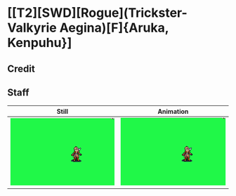 # [\[T2\]\[SWD\]\[Rogue\]\(Trickster-Valkyrie Aegina\)\[F\]{Aruka, Kenpuhu}]

## Credit


	
## Staff

| Still | Animation |
| :---: | :-------: |
| ![Staff still](./Staff_000.png) | ![Staff animation](./Staff.gif) |
